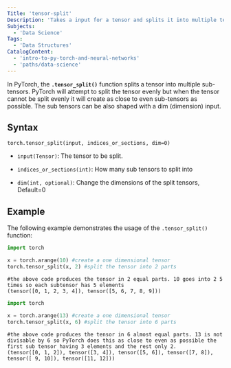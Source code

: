 ```yaml
---
Title: 'tensor-split'
Description: 'Takes a input for a tensor and splits it into multiple tensors.'
Subjects:
  - 'Data Science'
Tags:
  - 'Data Structures'
CatalogContent:
  - 'intro-to-py-torch-and-neural-networks'
  - 'paths/data-science'
---
```


In PyTorch, the **`.tensor_split()`** function splits a tensor into multiple sub-tensors. PyTorch will attempt to split the tensor evenly but when the tensor cannot be split evenly it will create as close to even sub-tensors as possible. The sub tensors can be also shaped with a dim (dimension) input.

## Syntax

```pseudo
torch.tensor_split(input, indices_or_sections, dim=0)
```

- `input(Tensor)`: The tensor to be split.

- `indices_or_sections(int)`: How many sub tensors to split into

- `dim(int, optional)`: Change the dimensions of the split tensors, Default=0

## Example

The following example demonstrates the usage of the `.tensor_split()` function:

```py
import torch

x = torch.arange(10) #create a one dimensional tensor
torch.tensor_split(x, 2) #split the tensor into 2 parts
```
```shell
#the above code produces the tensor in 2 equal parts. 10 goes into 2 5 times so each subtensor has 5 elements
(tensor([0, 1, 2, 3, 4]), tensor([5, 6, 7, 8, 9]))
```

```py
import torch

x = torch.arange(13) #create a one dimensional tensor
torch.tensor_split(x, 6) #split the tensor into 6 parts
```
```shell
#the above code produces the tensor in 6 almost equal parts. 13 is not divisable by 6 so PyTorch does this as close to even as possible the first sub tensor having 3 elements and the rest only 2.
(tensor([0, 1, 2]), tensor([3, 4]), tensor([5, 6]), tensor([7, 8]), tensor([ 9, 10]), tensor([11, 12]))
```